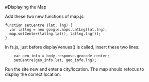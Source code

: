#Displaying the Map

Add these two new functions of map.js:

~~~
function setCentre (lat, lng) {
  var latlng = new google.maps.LatLng(lat,lng);
  map.setCenter(latlng.lat(), latlng.lng());
}
~~~

In fs.js, just before displayVenues() is called, insert these two lines:

~~~
    var geo_info = body.response.geocode.center;
    setCentre(geo_info.lat, geo_info.lng);
~~~

Run the site new and enter a city/location. The map should refocus to display the correct location.
